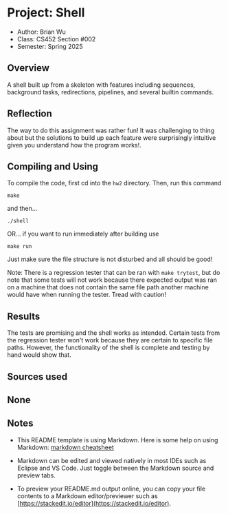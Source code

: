 # Project: Shell

* Author: Brian Wu
* Class: CS452 Section #002
* Semester: Spring 2025

## Overview

A shell built up from a skeleton with features including sequences, background tasks, redirections, pipelines, and several builtin commands.

## Reflection

The way to do this assignment was rather fun! It was challenging to thing about but the solutions to build up each feature were surprisingly intuitive given you understand how the program works!.

## Compiling and Using

To compile the code, first cd into the `hw2` directory.
Then, run this command 

```make```

and then...

```./shell```

OR... if you want to run immediately after building use

```make run```

Just make sure the file structure is not disturbed and all should be good!

Note: There is a regression tester that can be ran with ```make trytest```, but do note that some tests will not work because there expected output was ran on a machine that does not contain the same file path another machine would have when running the tester. Tread with caution!

## Results 

The tests are promising and the shell works as intended. Certain tests from the regression tester won't work because they are certain to specific file paths. However, the functionality of the shell is complete and testing by hand would show that.

## Sources used

None
----------

## Notes

* This README template is using Markdown. Here is some help on using Markdown: 
[markdown cheatsheet](https://github.com/adam-p/markdown-here/wiki/Markdown-Cheatsheet)


* Markdown can be edited and viewed natively in most IDEs such as Eclipse and VS Code. Just toggle
between the Markdown source and preview tabs.

* To preview your README.md output online, you can copy your file contents to a Markdown editor/previewer
such as [https://stackedit.io/editor](https://stackedit.io/editor).

